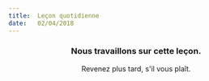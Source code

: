 ```yaml
---
title:  Leçon quotidienne
date:   02/04/2018
---
```


### <center>Nous travaillons sur cette leçon.</center>
<center>Revenez plus tard, s'il vous plaît.</center>